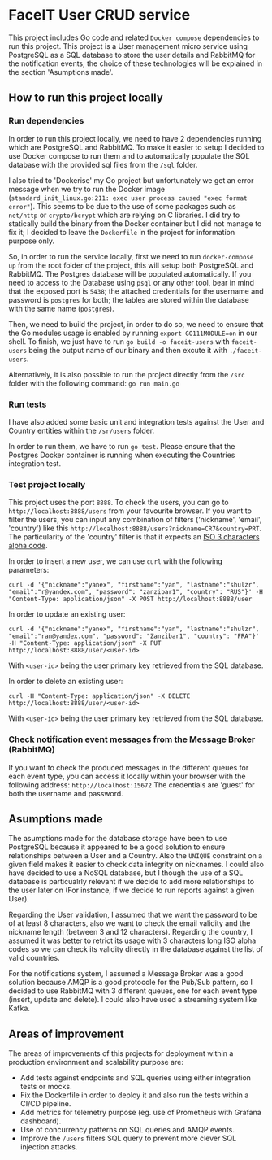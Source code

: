 # FaceIT User CRUD service

This project includes Go code and related `Docker compose` dependencies to run this project.
This project is a User management micro service using PostgreSQL as a SQL database to store the user details and RabbitMQ for the notification events, the choice of these technologies will be explained in the section 'Asumptions made'.


## How to run this project locally

### Run dependencies

In order to run this project locally, we need to have 2 dependencies running which are PostgreSQL and RabbitMQ.
To make it easier to setup I decided to use Docker compose to run them and to automatically populate the SQL database with the provided sql files from the `/sql` folder.

I also tried to 'Dockerise' my Go project but unfortunately we get an error message when we try to run the Docker image (`standard_init_linux.go:211: exec user process caused "exec format error"`). This seems to be due to the use of some packages such as `net/http` or `crypto/bcrypt` which are relying on C libraries.
I did try to statically build the binary from the Docker container but I did not manage to fix it; I decided to leave the `Dockerfile` in the project for information purpose only.

So, in order to run the service locally, first we need to run `docker-compose up` from the root folder of the project, this will setup both PostgreSQL and RabbitMQ. The Postgres database will be populated automatically. If you need to access to the Database using `psql` or any other tool, bear in mind that the exposed port is `5438`; the attached credentials for the username and password is `postgres` for both; the tables are stored within the database with the same name (`postgres`).

Then, we need to build the project, in order to do so, we need to ensure that the Go modules usage is enabled by running `export GO111MODULE=on` in our shell. To finish, we just have to run `go build -o faceit-users` with `faceit-users` being the output name of our binary and then excute it with `./faceit-users`.

Alternatively, it is also possible to run the project directly from the `/src` folder with the following command: `go run main.go`


### Run tests

I have also added some basic unit and integration tests against the User and Country entities within the `/sr/users` folder.

In order to run them, we have to run `go test`.
Please ensure that the Postgres Docker container is running when executing the Countries integration test.


### Test project locally

This project uses the port `8888`. To check the users, you can go to `http://localhost:8888/users` from your favourite browser. If you want to filter the users, you can input any combination of filters ('nickname', 'email', 'country') like this `http://localhost:8888/users?nickname=CR7&country=PRT`. The particularity of the 'country' filter is that it expects an [ISO 3 characters alpha code](https://www.nationsonline.org/oneworld/country_code_list.htm).

In order to insert a new user, we can use `curl` with the following parameters:

`curl -d '{"nickname":"yanex", "firstname":"yan", "lastname":"shulzr", "email":"r@yandex.com", "password": "zanzibar1", "country": "RUS"}' -H "Content-Type: application/json" -X POST http://localhost:8888/user`

In order to update an existing user:

`curl -d '{"nickname":"yanex", "firstname":"yan", "lastname":"shulzr", "email":"ran@yandex.com", "password": "Zanzibar1", "country": "FRA"}' -H "Content-Type: application/json" -X PUT http://localhost:8888/user/<user-id>`

With `<user-id>` being the user primary key retrieved from the SQL database.

In order to delete an existing user:

`curl -H "Content-Type: application/json" -X DELETE http://localhost:8888/user/<user-id>`

With `<user-id>` being the user primary key retrieved from the SQL database.


### Check notification event messages from the Message Broker (RabbitMQ)

If you want to check the produced messages in the different queues for each event type, you can access it locally within your browser with the following address: `http://localhost:15672`
The credentials are 'guest' for both the username and password.


## Asumptions made

The asumptions made for the database storage have been to use PostgreSQL because it appeared to be a good solution to ensure relationships between a User and a Country. Also the `UNIQUE` constraint on a given field makes it easier to check data integrity on nicknames.
I could also have decided to use a NoSQL database, but I though the use of a SQL database is particualrly relevant if we decide to add more relationships to the user later on (For instance, if we decide to run reports against a given User).

Regarding the User validation, I assumed that we want the password to be of at least 8 characters, also we want to check the email validity and the nickname length (between 3 and 12 characters). Regarding the country, I assumed it was better to retrict its usage with 3 characters long ISO alpha codes so we can check its validity directly in the database against the list of valid countries.

For the notifications system, I assumed a Message Broker was a good solution because AMQP is a good protocole for the Pub/Sub pattern, so I decided to use RabbitMQ with 3 different queues, one for each event type (insert, update and delete). I could also have used a streaming system like Kafka.


## Areas of improvement

The areas of improvements of this projects for deployment within a production environment and scalability purpose are:

* Add tests against endpoints and SQL queries using either integration tests or mocks.
* Fix the Dockerfile in order to deploy it and also run the tests within a CI/CD pipeline.
* Add metrics for telemetry purpose (eg. use of Prometheus with Grafana dashboard).
* Use of concurrency patterns on SQL queries and AMQP events.
* Improve the `/users` filters SQL query to prevent more clever SQL injection attacks.

